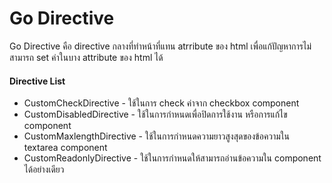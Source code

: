 # Go Directive

Go Directive คือ directive กลางที่ทำหน้าที่แทน atrribute ของ html เพื่อแก้ปัญหาการไม่สามารถ set ค่าในบาง attribute ของ html ได้

#### Directive List
- CustomCheckDirective - ใช้ในการ check ค่าจาก checkbox component
- CustomDisabledDirective - ใช้ในการกำหนดเพื่อปิดการใช้งาน หรือการแก้ไข component
- CustomMaxlengthDirective - ใช้ในการกำหนดความยาวสูงสุดของข้อความใน textarea component
- CustomReadonlyDirective - ใช้ในการกำหนดให้สามารถอ่านข้อความใน component ได้อย่างเดียว